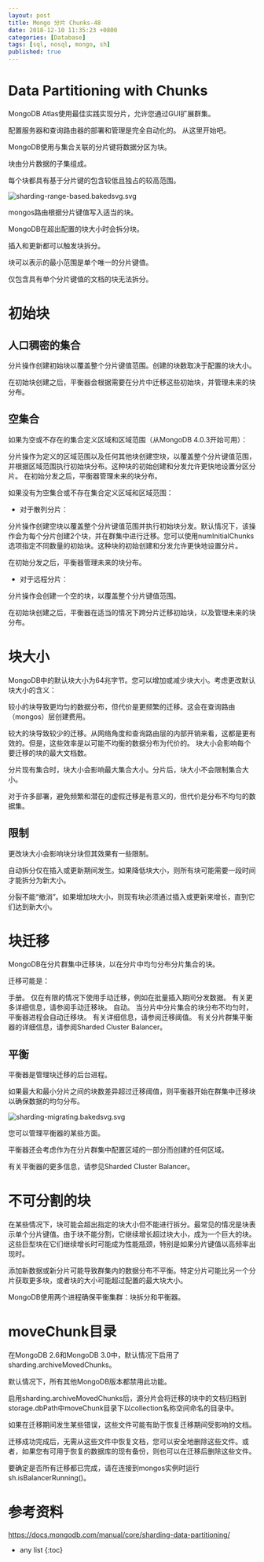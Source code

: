 ```yaml
---
layout: post
title: Mongo 分片 Chunks-48
date: 2018-12-10 11:35:23 +0800
categories: [Database]
tags: [sql, nosql, mongo, sh]
published: true
---
```


# Data Partitioning with Chunks

MongoDB Atlas使用最佳实践实现分片，允许您通过GUI扩展群集。 

配置服务器和查询路由器的部署和管理是完全自动化的。 从这里开始吧。

MongoDB使用与集合关联的分片键将数据分区为块。 

块由分片数据的子集组成。 

每个块都具有基于分片键的包含较低且独占的较高范围。

![sharding-range-based.bakedsvg.svg](https://docs.mongodb.com/manual/_images/sharding-range-based.bakedsvg.svg)

mongos路由根据分片键值写入适当的块。 

MongoDB在超出配置的块大小时会拆分块。 

插入和更新都可以触发块拆分。

块可以表示的最小范围是单个唯一的分片键值。 

仅包含具有单个分片键值的文档的块无法拆分。

# 初始块

## 人口稠密的集合

分片操作创建初始块以覆盖整个分片键值范围。创建的块数取决于配置的块大小。

在初始块创建之后，平衡器会根据需要在分片中迁移这些初始块，并管理未来的块分布。

## 空集合

如果为空或不存在的集合定义区域和区域范围（从MongoDB 4.0.3开始可用）：

分片操作为定义的区域范围以及任何其他块创建空块，以覆盖整个分片键值范围，并根据区域范围执行初始块分布。这种块的初始创建和分发允许更快地设置分区分片。
在初始分发之后，平衡器管理未来的块分布。

如果没有为空集合或不存在集合定义区域和区域范围：

- 对于散列分片：

分片操作创建空块以覆盖整个分片键值范围并执行初始块分发。默认情况下，该操作会为每个分片创建2个块，并在群集中进行迁移。您可以使用numInitialChunks选项指定不同数量的初始块。这种块的初始创建和分发允许更快地设置分片。

在初始分发之后，平衡器管理未来的块分布。

- 对于远程分片：

分片操作会创建一个空的块，以覆盖整个分片键值范围。

在初始块创建之后，平衡器在适当的情况下跨分片迁移初始块，以及管理未来的块分布。

# 块大小

MongoDB中的默认块大小为64兆字节。您可以增加或减少块大小。考虑更改默认块大小的含义：

较小的块导致更均匀的数据分布，但代价是更频繁的迁移。这会在查询路由（mongos）层创建费用。

较大的块导致较少的迁移。从网络角度和查询路由层的内部开销来看，这都是更有效的。但是，这些效率是以可能不均衡的数据分布为代价的。
块大小会影响每个要迁移的块的最大文档数。

分片现有集合时，块大小会影响最大集合大小。分片后，块大小不会限制集合大小。

对于许多部署，避免频繁和潜在的虚假迁移是有意义的，但代价是分布不均匀的数据集。

## 限制

更改块大小会影响块分块但其效果有一些限制。

自动拆分仅在插入或更新期间发生。如果降低块大小，则所有块可能需要一段时间才能拆分为新大小。

分裂不能“撤消”。如果增加块大小，则现有块必须通过插入或更新来增长，直到它们达到新大小。

# 块迁移

MongoDB在分片群集中迁移块，以在分片中均匀分布分片集合的块。 

迁移可能是：

手册。 仅在有限的情况下使用手动迁移，例如在批量插入期间分发数据。 有关更多详细信息，请参阅手动迁移块。
自动。 当分片中分片集合的块分布不均匀时，平衡器进程会自动迁移块。 有关详细信息，请参阅迁移阈值。
有关分片群集平衡器的详细信息，请参阅Sharded Cluster Balancer。

## 平衡

平衡器是管理块迁移的后台进程。 

如果最大和最小分片之间的块数差异超过迁移阈值，则平衡器开始在群集中迁移块以确保数据的均匀分布。

![sharding-migrating.bakedsvg.svg](https://docs.mongodb.com/manual/_images/sharding-migrating.bakedsvg.svg)

您可以管理平衡器的某些方面。 

平衡器还会考虑作为在分片群集中配置区域的一部分而创建的任何区域。

有关平衡器的更多信息，请参见Sharded Cluster Balancer。

# 不可分割的块

在某些情况下，块可能会超出指定的块大小但不能进行拆分。最常见的情况是块表示单个分片键值。由于块不能分割，它继续增长超过块大小，成为一个巨大的块。这些巨型块在它们继续增长时可能成为性能瓶颈，特别是如果分片键值以高频率出现时。

添加新数据或新分片可能导致群集内的数据分布不平衡。特定分片可能比另一个分片获取更多块，或者块的大小可能超过配置的最大块大小。

MongoDB使用两个进程确保平衡集群：块拆分和平衡器。

# moveChunk目录

在MongoDB 2.6和MongoDB 3.0中，默认情况下启用了sharding.archiveMovedChunks。

默认情况下，所有其他MongoDB版本都禁用此功能。

启用sharding.archiveMovedChunks后，源分片会将迁移的块中的文档归档到storage.dbPath中moveChunk目录下以collection名称空间命名的目录中。

如果在迁移期间发生某些错误，这些文件可能有助于恢复迁移期间受影响的文档。

迁移成功完成后，无需从这些文件中恢复文档，您可以安全地删除这些文件。或者，如果您有可用于恢复的数据库的现有备份，则也可以在迁移后删除这些文件。

要确定是否所有迁移都已完成，请在连接到mongos实例时运行sh.isBalancerRunning()。

# 参考资料

https://docs.mongodb.com/manual/core/sharding-data-partitioning/

* any list
{:toc}